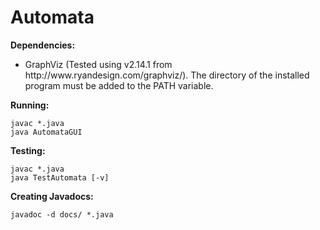 # Automata
<b>Dependencies:</b>

<ul><li>GraphViz (Tested using v2.14.1 from http://www.ryandesign.com/graphviz/). The directory of the installed program must be added to the PATH variable.</li></ul>

<b>Running:</b>

    javac *.java
    java AutomataGUI

<b>Testing:</b>

    javac *.java
    java TestAutomata [-v]
   
<b>Creating Javadocs:</b>

    javadoc -d docs/ *.java
